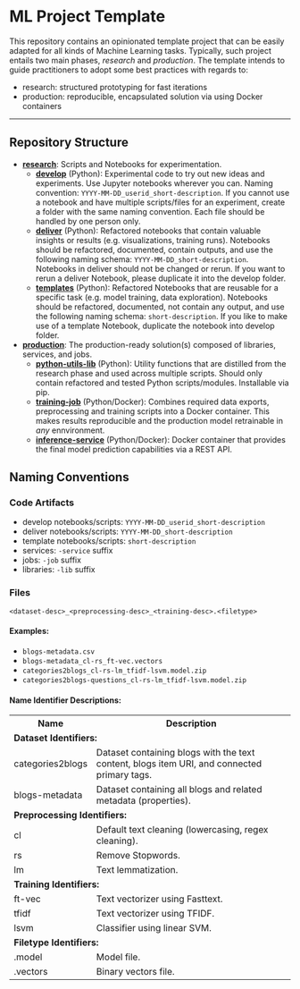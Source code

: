 # ML Project Template

This repository contains an opinionated template project that can be easily adapted for all kinds of Machine Learning tasks. Typically, such project entails two main phases, _research_ and _production_. The template intends to guide practitioners to adopt some best practices with regards to:

* research: structured prototyping for fast iterations
* production: reproducible, encapsulated solution via using Docker containers


---

## Repository Structure

- **[research](./research)**: Scripts and Notebooks for experimentation.
  - **[develop](./research/develop)** (Python): Experimental code to try out new ideas and experiments. Use Jupyter notebooks wherever you can. Naming convention: `YYYY-MM-DD_userid_short-description`. If you cannot use a notebook and have multiple scripts/files for an experiment, create a folder with the same naming convention. Each file should be handled by one person only.
  - **[deliver](./research/deliver)** (Python): Refactored notebooks that contain valuable insights or results (e.g. visualizations, training runs). Notebooks should be refactored, documented, contain outputs, and use the following naming schema: `YYYY-MM-DD_short-description`. Notebooks in deliver should not be changed or rerun. If you want to rerun a deliver Notebook, please duplicate it into the develop folder.
  - **[templates](./research/templates)** (Python): Refactored Notebooks that are reusable for a specific task (e.g. model training, data exploration). Notebooks should be refactored, documented, not contain any output, and use the following naming schema: `short-description`. If you like to make use of a template Notebook, duplicate the notebook into develop folder.
- **[production](./production)**: The production-ready solution(s) composed of libraries, services, and jobs.
  - **[python-utils-lib](./production/python-utils-lib)** (Python): Utility functions that are distilled from the research phase and used across multiple scripts. Should only contain refactored and tested Python scripts/modules. Installable via pip.
  - **[training-job](./production/training-job)** (Python/Docker): Combines required data exports, preprocessing and training scripts into a Docker container. This makes results reproducible and the production model retrainable in _any_ ennvironment.
  - **[inference-service](./production/inference-service)** (Python/Docker): Docker container that provides the final model prediction capabilities via a REST API.

## Naming Conventions

### Code Artifacts

- develop notebooks/scripts: `YYYY-MM-DD_userid_short-description`
- deliver notebooks/scripts: `YYYY-MM-DD_short-description`
- template notebooks/scripts: `short-description`
- services: `-service` suffix
- jobs: `-job` suffix
- libraries: `-lib` suffix

### Files

`<dataset-desc>_<preprocessing-desc>_<training-desc>.<filetype>`

#### Examples:

- `blogs-metadata.csv`
- `blogs-metadata_cl-rs_ft-vec.vectors`
- `categories2blogs_cl-rs-lm_tfidf-lsvm.model.zip`
- `categories2blogs-questions_cl-rs-lm_tfidf-lsvm.model.zip`

#### Name Identifier Descriptions: 

<table>
    <tr>
        <th>Name</th>
        <th>Description</th>
    </tr>
    <tr>
        <td colspan="2"><b>Dataset Identifiers:</b></td>
    </tr>
    <tr>
        <td>categories2blogs</td>
        <td>Dataset containing blogs with the text content, blogs item URI, and connected primary tags.</td>
    </tr>
    <tr>
        <td>blogs-metadata</td>
        <td>Dataset containing all blogs and related metadata (properties).</td>
    </tr>
    <tr>
        <td colspan="2"><b>Preprocessing Identifiers:</b></td>
    </tr>
     <tr>
        <td>cl</td>
        <td>Default text cleaning (lowercasing, regex cleaning).</td>
    </tr>
    <tr>
        <td>rs</td>
        <td>Remove Stopwords.</td>
    </tr>
    <tr>
        <td>lm</td>
        <td>Text lemmatization.</td>
    </tr>
    <tr>
        <td colspan="2"><b>Training Identifiers:</b></td>
    </tr>
    <tr>
        <td>ft-vec</td>
        <td>Text vectorizer using Fasttext.</td>
    </tr>
    <tr>
        <td>tfidf</td>
        <td>Text vectorizer using TFIDF.</td>
    </tr>
    <tr>
        <td>lsvm</td>
        <td>Classifier using linear SVM.</td>
    </tr>
    <tr>
        <td colspan="2"><b>Filetype Identifiers:</b></td>
    </tr>
    <tr>
        <td>.model</td>
        <td>Model file.</td>
    </tr>
    <tr>
        <td>.vectors</td>
        <td>Binary vectors file.</td>
    </tr>
</table>
